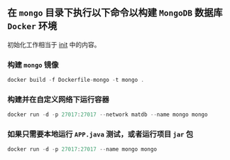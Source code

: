 ## 在 `mongo` 目录下执行以下命令以构建 `MongoDB` 数据库 `Docker` 环境

初始化工作相当于 [init](./init.md) 中的内容。

### 构建 `mongo` 镜像

```Swift
docker build -f Dockerfile-mongo -t mongo .
```

### 构建并在自定义网络下运行容器

```Swift
docker run -d -p 27017:27017 --network matdb --name mongo mongo
```

### 如果只需要本地运行 `APP.java` 测试，或者运行项目 `jar` 包

```Swift
docker run -d -p 27017:27017 --name mongo mongo
```
